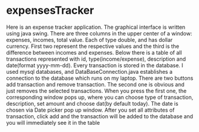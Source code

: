 # expensesTracker

Here is an expense tracker application. The graphical interface is written using java swing. There are three columns in the upper center of a window: expenses, incomes, total value. Each of type double, and has dollar currency. First two represent the respective values and the third is the difference between incomes and expenses. Below there is a table of all transactions represented with id, type(income/expense), description and date(format yyyy-mm-dd). Every transaction is stored in the database. I used mysql databases, and DataBaseConnection.java establishes a connection to the database which runs on my laptop. There are two buttons add transaction and remove transaction. The second one is obvious and just removes the selected transactions. When you press the first one, the corresponding window pops up, where you can choose type of transaction, description, set amount and choose dat(by default today). The date is chosen via Date picker pop up window. After you set all attributes of transaction, click add and the transaction will be added to the database and you will immediately see it in the table
